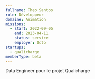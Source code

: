 ```yaml
---
fullname: Theo Santos
role: Développeur
domaine: Animation
missions:
  - start: 2022-09-05
    end: 2023-04-11
    status: service
    employer: Octo
startups:
  - qualicharge
memberType: beta
---
```


Data Engineer pour le projet Qualicharge
